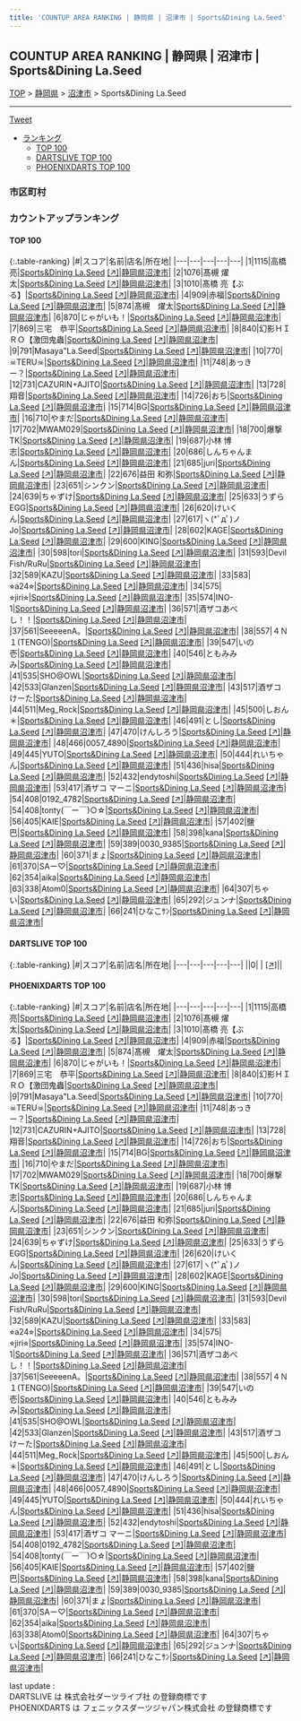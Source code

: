 ```yaml
---
title: 'COUNTUP AREA RANKING | 静岡県 | 沼津市 | Sports&Dining La.Seed'
---
```

## COUNTUP AREA RANKING | 静岡県 | 沼津市 | Sports&Dining La.Seed

[TOP](/darts/rank/) > [静岡県](/darts/rank/静岡県/) > [沼津市](/darts/rank/静岡県/沼津市/) > Sports&Dining La.Seed

___

<a href="https://twitter.com/share?ref_src=twsrc%5Etfw" data-text="COUNTUP AREA RANKING | 静岡県沼津市Sports&Dining La.Seed" class="twitter-share-button" data-hashtags="DARTSLIVE,PHOENIXDARTS,darts,ダーツ" data-show-count="false">Tweet</a>

* [ランキング](#カウントアップランキング)
    * [TOP 100](#top-100)
    * [DARTSLIVE TOP 100](#dartslive-top-100)
    * [PHOENIXDARTS TOP 100](#phoenixdarts-top-100)

### 市区町村

<ul>

</ul>

### カウントアップランキング

#### TOP 100



{:.table-ranking}
|#|スコア|名前|店名|所在地|
|---|---|---|---|---|
|1|1115|<span class="rank-name-pd"><span class="pro-icon-pd"></span>高橋  亮</span>|<a href="/darts/rank/shops/79755.html">Sports&Dining La.Seed</a> <a href="https://vs.phoenixdarts.com/jp/shop/shopDetailInfo/s_79755?s_seq=79755">[↗]</a>|<a href="/darts/rank/静岡県/沼津市">静岡県沼津市</a>|
|2|1076|<span class="rank-name-pd"><span class="pro-icon-pd"></span>髙槻 燿太</span>|<a href="/darts/rank/shops/79755.html">Sports&Dining La.Seed</a> <a href="https://vs.phoenixdarts.com/jp/shop/shopDetailInfo/s_79755?s_seq=79755">[↗]</a>|<a href="/darts/rank/静岡県/沼津市">静岡県沼津市</a>|
|3|1010|<span class="rank-name-pd">髙橋 亮【ぶる】</span>|<a href="/darts/rank/shops/79755.html">Sports&Dining La.Seed</a> <a href="https://vs.phoenixdarts.com/jp/shop/shopDetailInfo/s_79755?s_seq=79755">[↗]</a>|<a href="/darts/rank/静岡県/沼津市">静岡県沼津市</a>|
|4|909|<span class="rank-name-pd">赤福</span>|<a href="/darts/rank/shops/79755.html">Sports&Dining La.Seed</a> <a href="https://vs.phoenixdarts.com/jp/shop/shopDetailInfo/s_79755?s_seq=79755">[↗]</a>|<a href="/darts/rank/静岡県/沼津市">静岡県沼津市</a>|
|5|874|<span class="rank-name-pd">髙槻　燿太</span>|<a href="/darts/rank/shops/79755.html">Sports&Dining La.Seed</a> <a href="https://vs.phoenixdarts.com/jp/shop/shopDetailInfo/s_79755?s_seq=79755">[↗]</a>|<a href="/darts/rank/静岡県/沼津市">静岡県沼津市</a>|
|6|870|<span class="rank-name-pd">じゃがいも！</span>|<a href="/darts/rank/shops/79755.html">Sports&Dining La.Seed</a> <a href="https://vs.phoenixdarts.com/jp/shop/shopDetailInfo/s_79755?s_seq=79755">[↗]</a>|<a href="/darts/rank/静岡県/沼津市">静岡県沼津市</a>|
|7|869|<span class="rank-name-pd">三宅　恭平</span>|<a href="/darts/rank/shops/79755.html">Sports&Dining La.Seed</a> <a href="https://vs.phoenixdarts.com/jp/shop/shopDetailInfo/s_79755?s_seq=79755">[↗]</a>|<a href="/darts/rank/静岡県/沼津市">静岡県沼津市</a>|
|8|840|<span class="rank-name-pd">幻影ＨＩＲＯ【激団鬼蟲</span>|<a href="/darts/rank/shops/79755.html">Sports&Dining La.Seed</a> <a href="https://vs.phoenixdarts.com/jp/shop/shopDetailInfo/s_79755?s_seq=79755">[↗]</a>|<a href="/darts/rank/静岡県/沼津市">静岡県沼津市</a>|
|9|791|<span class="rank-name-pd">Masaya&quot;La.Seed</span>|<a href="/darts/rank/shops/79755.html">Sports&Dining La.Seed</a> <a href="https://vs.phoenixdarts.com/jp/shop/shopDetailInfo/s_79755?s_seq=79755">[↗]</a>|<a href="/darts/rank/静岡県/沼津市">静岡県沼津市</a>|
|10|770|<span class="rank-name-pd">☠TERU☠</span>|<a href="/darts/rank/shops/79755.html">Sports&Dining La.Seed</a> <a href="https://vs.phoenixdarts.com/jp/shop/shopDetailInfo/s_79755?s_seq=79755">[↗]</a>|<a href="/darts/rank/静岡県/沼津市">静岡県沼津市</a>|
|11|748|<span class="rank-name-pd">あっきー？</span>|<a href="/darts/rank/shops/79755.html">Sports&Dining La.Seed</a> <a href="https://vs.phoenixdarts.com/jp/shop/shopDetailInfo/s_79755?s_seq=79755">[↗]</a>|<a href="/darts/rank/静岡県/沼津市">静岡県沼津市</a>|
|12|731|<span class="rank-name-pd">CAZURIN+AJITO</span>|<a href="/darts/rank/shops/79755.html">Sports&Dining La.Seed</a> <a href="https://vs.phoenixdarts.com/jp/shop/shopDetailInfo/s_79755?s_seq=79755">[↗]</a>|<a href="/darts/rank/静岡県/沼津市">静岡県沼津市</a>|
|13|728|<span class="rank-name-pd">翔音</span>|<a href="/darts/rank/shops/79755.html">Sports&Dining La.Seed</a> <a href="https://vs.phoenixdarts.com/jp/shop/shopDetailInfo/s_79755?s_seq=79755">[↗]</a>|<a href="/darts/rank/静岡県/沼津市">静岡県沼津市</a>|
|14|726|<span class="rank-name-pd">おち</span>|<a href="/darts/rank/shops/79755.html">Sports&Dining La.Seed</a> <a href="https://vs.phoenixdarts.com/jp/shop/shopDetailInfo/s_79755?s_seq=79755">[↗]</a>|<a href="/darts/rank/静岡県/沼津市">静岡県沼津市</a>|
|15|714|<span class="rank-name-pd">BG</span>|<a href="/darts/rank/shops/79755.html">Sports&Dining La.Seed</a> <a href="https://vs.phoenixdarts.com/jp/shop/shopDetailInfo/s_79755?s_seq=79755">[↗]</a>|<a href="/darts/rank/静岡県/沼津市">静岡県沼津市</a>|
|16|710|<span class="rank-name-pd">やまだ</span>|<a href="/darts/rank/shops/79755.html">Sports&Dining La.Seed</a> <a href="https://vs.phoenixdarts.com/jp/shop/shopDetailInfo/s_79755?s_seq=79755">[↗]</a>|<a href="/darts/rank/静岡県/沼津市">静岡県沼津市</a>|
|17|702|<span class="rank-name-pd">MWAM029</span>|<a href="/darts/rank/shops/79755.html">Sports&Dining La.Seed</a> <a href="https://vs.phoenixdarts.com/jp/shop/shopDetailInfo/s_79755?s_seq=79755">[↗]</a>|<a href="/darts/rank/静岡県/沼津市">静岡県沼津市</a>|
|18|700|<span class="rank-name-pd">爆撃TK</span>|<a href="/darts/rank/shops/79755.html">Sports&Dining La.Seed</a> <a href="https://vs.phoenixdarts.com/jp/shop/shopDetailInfo/s_79755?s_seq=79755">[↗]</a>|<a href="/darts/rank/静岡県/沼津市">静岡県沼津市</a>|
|19|687|<span class="rank-name-pd"><span class="pro-icon-pd"></span>小林 博志</span>|<a href="/darts/rank/shops/79755.html">Sports&Dining La.Seed</a> <a href="https://vs.phoenixdarts.com/jp/shop/shopDetailInfo/s_79755?s_seq=79755">[↗]</a>|<a href="/darts/rank/静岡県/沼津市">静岡県沼津市</a>|
|20|686|<span class="rank-name-pd">しんちゃんまん</span>|<a href="/darts/rank/shops/79755.html">Sports&Dining La.Seed</a> <a href="https://vs.phoenixdarts.com/jp/shop/shopDetailInfo/s_79755?s_seq=79755">[↗]</a>|<a href="/darts/rank/静岡県/沼津市">静岡県沼津市</a>|
|21|685|<span class="rank-name-pd">juri</span>|<a href="/darts/rank/shops/79755.html">Sports&Dining La.Seed</a> <a href="https://vs.phoenixdarts.com/jp/shop/shopDetailInfo/s_79755?s_seq=79755">[↗]</a>|<a href="/darts/rank/静岡県/沼津市">静岡県沼津市</a>|
|22|676|<span class="rank-name-pd">益田 和弥</span>|<a href="/darts/rank/shops/79755.html">Sports&Dining La.Seed</a> <a href="https://vs.phoenixdarts.com/jp/shop/shopDetailInfo/s_79755?s_seq=79755">[↗]</a>|<a href="/darts/rank/静岡県/沼津市">静岡県沼津市</a>|
|23|651|<span class="rank-name-pd">シンクン</span>|<a href="/darts/rank/shops/79755.html">Sports&Dining La.Seed</a> <a href="https://vs.phoenixdarts.com/jp/shop/shopDetailInfo/s_79755?s_seq=79755">[↗]</a>|<a href="/darts/rank/静岡県/沼津市">静岡県沼津市</a>|
|24|639|<span class="rank-name-pd">ちゃずけ</span>|<a href="/darts/rank/shops/79755.html">Sports&Dining La.Seed</a> <a href="https://vs.phoenixdarts.com/jp/shop/shopDetailInfo/s_79755?s_seq=79755">[↗]</a>|<a href="/darts/rank/静岡県/沼津市">静岡県沼津市</a>|
|25|633|<span class="rank-name-pd">うずらEGG</span>|<a href="/darts/rank/shops/79755.html">Sports&Dining La.Seed</a> <a href="https://vs.phoenixdarts.com/jp/shop/shopDetailInfo/s_79755?s_seq=79755">[↗]</a>|<a href="/darts/rank/静岡県/沼津市">静岡県沼津市</a>|
|26|620|<span class="rank-name-pd">けいくん</span>|<a href="/darts/rank/shops/79755.html">Sports&Dining La.Seed</a> <a href="https://vs.phoenixdarts.com/jp/shop/shopDetailInfo/s_79755?s_seq=79755">[↗]</a>|<a href="/darts/rank/静岡県/沼津市">静岡県沼津市</a>|
|27|617|<span class="rank-name-pd">ヽ(*ﾟдﾟ)ノJo</span>|<a href="/darts/rank/shops/79755.html">Sports&Dining La.Seed</a> <a href="https://vs.phoenixdarts.com/jp/shop/shopDetailInfo/s_79755?s_seq=79755">[↗]</a>|<a href="/darts/rank/静岡県/沼津市">静岡県沼津市</a>|
|28|602|<span class="rank-name-pd">KAGE</span>|<a href="/darts/rank/shops/79755.html">Sports&Dining La.Seed</a> <a href="https://vs.phoenixdarts.com/jp/shop/shopDetailInfo/s_79755?s_seq=79755">[↗]</a>|<a href="/darts/rank/静岡県/沼津市">静岡県沼津市</a>|
|29|600|<span class="rank-name-pd">KING</span>|<a href="/darts/rank/shops/79755.html">Sports&Dining La.Seed</a> <a href="https://vs.phoenixdarts.com/jp/shop/shopDetailInfo/s_79755?s_seq=79755">[↗]</a>|<a href="/darts/rank/静岡県/沼津市">静岡県沼津市</a>|
|30|598|<span class="rank-name-pd">tori</span>|<a href="/darts/rank/shops/79755.html">Sports&Dining La.Seed</a> <a href="https://vs.phoenixdarts.com/jp/shop/shopDetailInfo/s_79755?s_seq=79755">[↗]</a>|<a href="/darts/rank/静岡県/沼津市">静岡県沼津市</a>|
|31|593|<span class="rank-name-pd">Devil Fish/RuRu</span>|<a href="/darts/rank/shops/79755.html">Sports&Dining La.Seed</a> <a href="https://vs.phoenixdarts.com/jp/shop/shopDetailInfo/s_79755?s_seq=79755">[↗]</a>|<a href="/darts/rank/静岡県/沼津市">静岡県沼津市</a>|
|32|589|<span class="rank-name-pd">KAZU</span>|<a href="/darts/rank/shops/79755.html">Sports&Dining La.Seed</a> <a href="https://vs.phoenixdarts.com/jp/shop/shopDetailInfo/s_79755?s_seq=79755">[↗]</a>|<a href="/darts/rank/静岡県/沼津市">静岡県沼津市</a>|
|33|583|<span class="rank-name-pd">⭐︎a24⭐︎</span>|<a href="/darts/rank/shops/79755.html">Sports&Dining La.Seed</a> <a href="https://vs.phoenixdarts.com/jp/shop/shopDetailInfo/s_79755?s_seq=79755">[↗]</a>|<a href="/darts/rank/静岡県/沼津市">静岡県沼津市</a>|
|34|575|<span class="rank-name-pd">⭐︎jiri⭐︎</span>|<a href="/darts/rank/shops/79755.html">Sports&Dining La.Seed</a> <a href="https://vs.phoenixdarts.com/jp/shop/shopDetailInfo/s_79755?s_seq=79755">[↗]</a>|<a href="/darts/rank/静岡県/沼津市">静岡県沼津市</a>|
|35|574|<span class="rank-name-pd">INO-1</span>|<a href="/darts/rank/shops/79755.html">Sports&Dining La.Seed</a> <a href="https://vs.phoenixdarts.com/jp/shop/shopDetailInfo/s_79755?s_seq=79755">[↗]</a>|<a href="/darts/rank/静岡県/沼津市">静岡県沼津市</a>|
|36|571|<span class="rank-name-pd">酒ザコあべし！！</span>|<a href="/darts/rank/shops/79755.html">Sports&Dining La.Seed</a> <a href="https://vs.phoenixdarts.com/jp/shop/shopDetailInfo/s_79755?s_seq=79755">[↗]</a>|<a href="/darts/rank/静岡県/沼津市">静岡県沼津市</a>|
|37|561|<span class="rank-name-pd">SeeeeenA。</span>|<a href="/darts/rank/shops/79755.html">Sports&Dining La.Seed</a> <a href="https://vs.phoenixdarts.com/jp/shop/shopDetailInfo/s_79755?s_seq=79755">[↗]</a>|<a href="/darts/rank/静岡県/沼津市">静岡県沼津市</a>|
|38|557|<span class="rank-name-pd">４Ｎ１(TENGO)</span>|<a href="/darts/rank/shops/79755.html">Sports&Dining La.Seed</a> <a href="https://vs.phoenixdarts.com/jp/shop/shopDetailInfo/s_79755?s_seq=79755">[↗]</a>|<a href="/darts/rank/静岡県/沼津市">静岡県沼津市</a>|
|39|547|<span class="rank-name-pd">いの壱</span>|<a href="/darts/rank/shops/79755.html">Sports&Dining La.Seed</a> <a href="https://vs.phoenixdarts.com/jp/shop/shopDetailInfo/s_79755?s_seq=79755">[↗]</a>|<a href="/darts/rank/静岡県/沼津市">静岡県沼津市</a>|
|40|546|<span class="rank-name-pd">ともみみみ</span>|<a href="/darts/rank/shops/79755.html">Sports&Dining La.Seed</a> <a href="https://vs.phoenixdarts.com/jp/shop/shopDetailInfo/s_79755?s_seq=79755">[↗]</a>|<a href="/darts/rank/静岡県/沼津市">静岡県沼津市</a>|
|41|535|<span class="rank-name-pd">SHO@OWL</span>|<a href="/darts/rank/shops/79755.html">Sports&Dining La.Seed</a> <a href="https://vs.phoenixdarts.com/jp/shop/shopDetailInfo/s_79755?s_seq=79755">[↗]</a>|<a href="/darts/rank/静岡県/沼津市">静岡県沼津市</a>|
|42|533|<span class="rank-name-pd">Glanzen</span>|<a href="/darts/rank/shops/79755.html">Sports&Dining La.Seed</a> <a href="https://vs.phoenixdarts.com/jp/shop/shopDetailInfo/s_79755?s_seq=79755">[↗]</a>|<a href="/darts/rank/静岡県/沼津市">静岡県沼津市</a>|
|43|517|<span class="rank-name-pd">酒ザコ　けーた</span>|<a href="/darts/rank/shops/79755.html">Sports&Dining La.Seed</a> <a href="https://vs.phoenixdarts.com/jp/shop/shopDetailInfo/s_79755?s_seq=79755">[↗]</a>|<a href="/darts/rank/静岡県/沼津市">静岡県沼津市</a>|
|44|511|<span class="rank-name-pd">Meg_Rock</span>|<a href="/darts/rank/shops/79755.html">Sports&Dining La.Seed</a> <a href="https://vs.phoenixdarts.com/jp/shop/shopDetailInfo/s_79755?s_seq=79755">[↗]</a>|<a href="/darts/rank/静岡県/沼津市">静岡県沼津市</a>|
|45|500|<span class="rank-name-pd">しおん＊</span>|<a href="/darts/rank/shops/79755.html">Sports&Dining La.Seed</a> <a href="https://vs.phoenixdarts.com/jp/shop/shopDetailInfo/s_79755?s_seq=79755">[↗]</a>|<a href="/darts/rank/静岡県/沼津市">静岡県沼津市</a>|
|46|491|<span class="rank-name-pd">とし</span>|<a href="/darts/rank/shops/79755.html">Sports&Dining La.Seed</a> <a href="https://vs.phoenixdarts.com/jp/shop/shopDetailInfo/s_79755?s_seq=79755">[↗]</a>|<a href="/darts/rank/静岡県/沼津市">静岡県沼津市</a>|
|47|470|<span class="rank-name-pd">けんしろう</span>|<a href="/darts/rank/shops/79755.html">Sports&Dining La.Seed</a> <a href="https://vs.phoenixdarts.com/jp/shop/shopDetailInfo/s_79755?s_seq=79755">[↗]</a>|<a href="/darts/rank/静岡県/沼津市">静岡県沼津市</a>|
|48|466|<span class="rank-name-pd">0057_4890</span>|<a href="/darts/rank/shops/79755.html">Sports&Dining La.Seed</a> <a href="https://vs.phoenixdarts.com/jp/shop/shopDetailInfo/s_79755?s_seq=79755">[↗]</a>|<a href="/darts/rank/静岡県/沼津市">静岡県沼津市</a>|
|49|445|<span class="rank-name-pd">YUTO</span>|<a href="/darts/rank/shops/79755.html">Sports&Dining La.Seed</a> <a href="https://vs.phoenixdarts.com/jp/shop/shopDetailInfo/s_79755?s_seq=79755">[↗]</a>|<a href="/darts/rank/静岡県/沼津市">静岡県沼津市</a>|
|50|444|<span class="rank-name-pd">れいちゃん</span>|<a href="/darts/rank/shops/79755.html">Sports&Dining La.Seed</a> <a href="https://vs.phoenixdarts.com/jp/shop/shopDetailInfo/s_79755?s_seq=79755">[↗]</a>|<a href="/darts/rank/静岡県/沼津市">静岡県沼津市</a>|
|51|436|<span class="rank-name-pd">hisa</span>|<a href="/darts/rank/shops/79755.html">Sports&Dining La.Seed</a> <a href="https://vs.phoenixdarts.com/jp/shop/shopDetailInfo/s_79755?s_seq=79755">[↗]</a>|<a href="/darts/rank/静岡県/沼津市">静岡県沼津市</a>|
|52|432|<span class="rank-name-pd">endytoshi</span>|<a href="/darts/rank/shops/79755.html">Sports&Dining La.Seed</a> <a href="https://vs.phoenixdarts.com/jp/shop/shopDetailInfo/s_79755?s_seq=79755">[↗]</a>|<a href="/darts/rank/静岡県/沼津市">静岡県沼津市</a>|
|53|417|<span class="rank-name-pd">酒ザコ マーニ</span>|<a href="/darts/rank/shops/79755.html">Sports&Dining La.Seed</a> <a href="https://vs.phoenixdarts.com/jp/shop/shopDetailInfo/s_79755?s_seq=79755">[↗]</a>|<a href="/darts/rank/静岡県/沼津市">静岡県沼津市</a>|
|54|408|<span class="rank-name-pd">0192_4782</span>|<a href="/darts/rank/shops/79755.html">Sports&Dining La.Seed</a> <a href="https://vs.phoenixdarts.com/jp/shop/shopDetailInfo/s_79755?s_seq=79755">[↗]</a>|<a href="/darts/rank/静岡県/沼津市">静岡県沼津市</a>|
|54|408|<span class="rank-name-pd">tonty(￣ー￣)○☆</span>|<a href="/darts/rank/shops/79755.html">Sports&Dining La.Seed</a> <a href="https://vs.phoenixdarts.com/jp/shop/shopDetailInfo/s_79755?s_seq=79755">[↗]</a>|<a href="/darts/rank/静岡県/沼津市">静岡県沼津市</a>|
|56|405|<span class="rank-name-pd">KAIE</span>|<a href="/darts/rank/shops/79755.html">Sports&Dining La.Seed</a> <a href="https://vs.phoenixdarts.com/jp/shop/shopDetailInfo/s_79755?s_seq=79755">[↗]</a>|<a href="/darts/rank/静岡県/沼津市">静岡県沼津市</a>|
|57|402|<span class="rank-name-pd">鹽巴</span>|<a href="/darts/rank/shops/79755.html">Sports&Dining La.Seed</a> <a href="https://vs.phoenixdarts.com/jp/shop/shopDetailInfo/s_79755?s_seq=79755">[↗]</a>|<a href="/darts/rank/静岡県/沼津市">静岡県沼津市</a>|
|58|398|<span class="rank-name-pd">kana</span>|<a href="/darts/rank/shops/79755.html">Sports&Dining La.Seed</a> <a href="https://vs.phoenixdarts.com/jp/shop/shopDetailInfo/s_79755?s_seq=79755">[↗]</a>|<a href="/darts/rank/静岡県/沼津市">静岡県沼津市</a>|
|59|389|<span class="rank-name-pd">0030_9385</span>|<a href="/darts/rank/shops/79755.html">Sports&Dining La.Seed</a> <a href="https://vs.phoenixdarts.com/jp/shop/shopDetailInfo/s_79755?s_seq=79755">[↗]</a>|<a href="/darts/rank/静岡県/沼津市">静岡県沼津市</a>|
|60|371|<span class="rank-name-pd">まょ</span>|<a href="/darts/rank/shops/79755.html">Sports&Dining La.Seed</a> <a href="https://vs.phoenixdarts.com/jp/shop/shopDetailInfo/s_79755?s_seq=79755">[↗]</a>|<a href="/darts/rank/静岡県/沼津市">静岡県沼津市</a>|
|61|370|<span class="rank-name-pd">SAー♡</span>|<a href="/darts/rank/shops/79755.html">Sports&Dining La.Seed</a> <a href="https://vs.phoenixdarts.com/jp/shop/shopDetailInfo/s_79755?s_seq=79755">[↗]</a>|<a href="/darts/rank/静岡県/沼津市">静岡県沼津市</a>|
|62|354|<span class="rank-name-pd">aika</span>|<a href="/darts/rank/shops/79755.html">Sports&Dining La.Seed</a> <a href="https://vs.phoenixdarts.com/jp/shop/shopDetailInfo/s_79755?s_seq=79755">[↗]</a>|<a href="/darts/rank/静岡県/沼津市">静岡県沼津市</a>|
|63|338|<span class="rank-name-pd">Atom0</span>|<a href="/darts/rank/shops/79755.html">Sports&Dining La.Seed</a> <a href="https://vs.phoenixdarts.com/jp/shop/shopDetailInfo/s_79755?s_seq=79755">[↗]</a>|<a href="/darts/rank/静岡県/沼津市">静岡県沼津市</a>|
|64|307|<span class="rank-name-pd">ちゃい</span>|<a href="/darts/rank/shops/79755.html">Sports&Dining La.Seed</a> <a href="https://vs.phoenixdarts.com/jp/shop/shopDetailInfo/s_79755?s_seq=79755">[↗]</a>|<a href="/darts/rank/静岡県/沼津市">静岡県沼津市</a>|
|65|292|<span class="rank-name-pd">ジュンナ</span>|<a href="/darts/rank/shops/79755.html">Sports&Dining La.Seed</a> <a href="https://vs.phoenixdarts.com/jp/shop/shopDetailInfo/s_79755?s_seq=79755">[↗]</a>|<a href="/darts/rank/静岡県/沼津市">静岡県沼津市</a>|
|66|241|<span class="rank-name-pd">ひなこｻﾝ</span>|<a href="/darts/rank/shops/79755.html">Sports&Dining La.Seed</a> <a href="https://vs.phoenixdarts.com/jp/shop/shopDetailInfo/s_79755?s_seq=79755">[↗]</a>|<a href="/darts/rank/静岡県/沼津市">静岡県沼津市</a>|


#### DARTSLIVE TOP 100



{:.table-ranking}
|#|スコア|名前|店名|所在地|
|---|---|---|---|---|
||0|<span class="rank-name-dl"> </span>|<a href="/darts/rank/shops/.html"></a> <a href="">[↗]</a>|<a href="/darts/rank//"></a>|


#### PHOENIXDARTS TOP 100



{:.table-ranking}
|#|スコア|名前|店名|所在地|
|---|---|---|---|---|
|1|1115|<span class="rank-name-pd"><span class="pro-icon-pd"></span>高橋  亮</span>|<a href="/darts/rank/shops/79755.html">Sports&Dining La.Seed</a> <a href="https://vs.phoenixdarts.com/jp/shop/shopDetailInfo/s_79755?s_seq=79755">[↗]</a>|<a href="/darts/rank/静岡県/沼津市">静岡県沼津市</a>|
|2|1076|<span class="rank-name-pd"><span class="pro-icon-pd"></span>髙槻 燿太</span>|<a href="/darts/rank/shops/79755.html">Sports&Dining La.Seed</a> <a href="https://vs.phoenixdarts.com/jp/shop/shopDetailInfo/s_79755?s_seq=79755">[↗]</a>|<a href="/darts/rank/静岡県/沼津市">静岡県沼津市</a>|
|3|1010|<span class="rank-name-pd">髙橋 亮【ぶる】</span>|<a href="/darts/rank/shops/79755.html">Sports&Dining La.Seed</a> <a href="https://vs.phoenixdarts.com/jp/shop/shopDetailInfo/s_79755?s_seq=79755">[↗]</a>|<a href="/darts/rank/静岡県/沼津市">静岡県沼津市</a>|
|4|909|<span class="rank-name-pd">赤福</span>|<a href="/darts/rank/shops/79755.html">Sports&Dining La.Seed</a> <a href="https://vs.phoenixdarts.com/jp/shop/shopDetailInfo/s_79755?s_seq=79755">[↗]</a>|<a href="/darts/rank/静岡県/沼津市">静岡県沼津市</a>|
|5|874|<span class="rank-name-pd">髙槻　燿太</span>|<a href="/darts/rank/shops/79755.html">Sports&Dining La.Seed</a> <a href="https://vs.phoenixdarts.com/jp/shop/shopDetailInfo/s_79755?s_seq=79755">[↗]</a>|<a href="/darts/rank/静岡県/沼津市">静岡県沼津市</a>|
|6|870|<span class="rank-name-pd">じゃがいも！</span>|<a href="/darts/rank/shops/79755.html">Sports&Dining La.Seed</a> <a href="https://vs.phoenixdarts.com/jp/shop/shopDetailInfo/s_79755?s_seq=79755">[↗]</a>|<a href="/darts/rank/静岡県/沼津市">静岡県沼津市</a>|
|7|869|<span class="rank-name-pd">三宅　恭平</span>|<a href="/darts/rank/shops/79755.html">Sports&Dining La.Seed</a> <a href="https://vs.phoenixdarts.com/jp/shop/shopDetailInfo/s_79755?s_seq=79755">[↗]</a>|<a href="/darts/rank/静岡県/沼津市">静岡県沼津市</a>|
|8|840|<span class="rank-name-pd">幻影ＨＩＲＯ【激団鬼蟲</span>|<a href="/darts/rank/shops/79755.html">Sports&Dining La.Seed</a> <a href="https://vs.phoenixdarts.com/jp/shop/shopDetailInfo/s_79755?s_seq=79755">[↗]</a>|<a href="/darts/rank/静岡県/沼津市">静岡県沼津市</a>|
|9|791|<span class="rank-name-pd">Masaya&quot;La.Seed</span>|<a href="/darts/rank/shops/79755.html">Sports&Dining La.Seed</a> <a href="https://vs.phoenixdarts.com/jp/shop/shopDetailInfo/s_79755?s_seq=79755">[↗]</a>|<a href="/darts/rank/静岡県/沼津市">静岡県沼津市</a>|
|10|770|<span class="rank-name-pd">☠TERU☠</span>|<a href="/darts/rank/shops/79755.html">Sports&Dining La.Seed</a> <a href="https://vs.phoenixdarts.com/jp/shop/shopDetailInfo/s_79755?s_seq=79755">[↗]</a>|<a href="/darts/rank/静岡県/沼津市">静岡県沼津市</a>|
|11|748|<span class="rank-name-pd">あっきー？</span>|<a href="/darts/rank/shops/79755.html">Sports&Dining La.Seed</a> <a href="https://vs.phoenixdarts.com/jp/shop/shopDetailInfo/s_79755?s_seq=79755">[↗]</a>|<a href="/darts/rank/静岡県/沼津市">静岡県沼津市</a>|
|12|731|<span class="rank-name-pd">CAZURIN+AJITO</span>|<a href="/darts/rank/shops/79755.html">Sports&Dining La.Seed</a> <a href="https://vs.phoenixdarts.com/jp/shop/shopDetailInfo/s_79755?s_seq=79755">[↗]</a>|<a href="/darts/rank/静岡県/沼津市">静岡県沼津市</a>|
|13|728|<span class="rank-name-pd">翔音</span>|<a href="/darts/rank/shops/79755.html">Sports&Dining La.Seed</a> <a href="https://vs.phoenixdarts.com/jp/shop/shopDetailInfo/s_79755?s_seq=79755">[↗]</a>|<a href="/darts/rank/静岡県/沼津市">静岡県沼津市</a>|
|14|726|<span class="rank-name-pd">おち</span>|<a href="/darts/rank/shops/79755.html">Sports&Dining La.Seed</a> <a href="https://vs.phoenixdarts.com/jp/shop/shopDetailInfo/s_79755?s_seq=79755">[↗]</a>|<a href="/darts/rank/静岡県/沼津市">静岡県沼津市</a>|
|15|714|<span class="rank-name-pd">BG</span>|<a href="/darts/rank/shops/79755.html">Sports&Dining La.Seed</a> <a href="https://vs.phoenixdarts.com/jp/shop/shopDetailInfo/s_79755?s_seq=79755">[↗]</a>|<a href="/darts/rank/静岡県/沼津市">静岡県沼津市</a>|
|16|710|<span class="rank-name-pd">やまだ</span>|<a href="/darts/rank/shops/79755.html">Sports&Dining La.Seed</a> <a href="https://vs.phoenixdarts.com/jp/shop/shopDetailInfo/s_79755?s_seq=79755">[↗]</a>|<a href="/darts/rank/静岡県/沼津市">静岡県沼津市</a>|
|17|702|<span class="rank-name-pd">MWAM029</span>|<a href="/darts/rank/shops/79755.html">Sports&Dining La.Seed</a> <a href="https://vs.phoenixdarts.com/jp/shop/shopDetailInfo/s_79755?s_seq=79755">[↗]</a>|<a href="/darts/rank/静岡県/沼津市">静岡県沼津市</a>|
|18|700|<span class="rank-name-pd">爆撃TK</span>|<a href="/darts/rank/shops/79755.html">Sports&Dining La.Seed</a> <a href="https://vs.phoenixdarts.com/jp/shop/shopDetailInfo/s_79755?s_seq=79755">[↗]</a>|<a href="/darts/rank/静岡県/沼津市">静岡県沼津市</a>|
|19|687|<span class="rank-name-pd"><span class="pro-icon-pd"></span>小林 博志</span>|<a href="/darts/rank/shops/79755.html">Sports&Dining La.Seed</a> <a href="https://vs.phoenixdarts.com/jp/shop/shopDetailInfo/s_79755?s_seq=79755">[↗]</a>|<a href="/darts/rank/静岡県/沼津市">静岡県沼津市</a>|
|20|686|<span class="rank-name-pd">しんちゃんまん</span>|<a href="/darts/rank/shops/79755.html">Sports&Dining La.Seed</a> <a href="https://vs.phoenixdarts.com/jp/shop/shopDetailInfo/s_79755?s_seq=79755">[↗]</a>|<a href="/darts/rank/静岡県/沼津市">静岡県沼津市</a>|
|21|685|<span class="rank-name-pd">juri</span>|<a href="/darts/rank/shops/79755.html">Sports&Dining La.Seed</a> <a href="https://vs.phoenixdarts.com/jp/shop/shopDetailInfo/s_79755?s_seq=79755">[↗]</a>|<a href="/darts/rank/静岡県/沼津市">静岡県沼津市</a>|
|22|676|<span class="rank-name-pd">益田 和弥</span>|<a href="/darts/rank/shops/79755.html">Sports&Dining La.Seed</a> <a href="https://vs.phoenixdarts.com/jp/shop/shopDetailInfo/s_79755?s_seq=79755">[↗]</a>|<a href="/darts/rank/静岡県/沼津市">静岡県沼津市</a>|
|23|651|<span class="rank-name-pd">シンクン</span>|<a href="/darts/rank/shops/79755.html">Sports&Dining La.Seed</a> <a href="https://vs.phoenixdarts.com/jp/shop/shopDetailInfo/s_79755?s_seq=79755">[↗]</a>|<a href="/darts/rank/静岡県/沼津市">静岡県沼津市</a>|
|24|639|<span class="rank-name-pd">ちゃずけ</span>|<a href="/darts/rank/shops/79755.html">Sports&Dining La.Seed</a> <a href="https://vs.phoenixdarts.com/jp/shop/shopDetailInfo/s_79755?s_seq=79755">[↗]</a>|<a href="/darts/rank/静岡県/沼津市">静岡県沼津市</a>|
|25|633|<span class="rank-name-pd">うずらEGG</span>|<a href="/darts/rank/shops/79755.html">Sports&Dining La.Seed</a> <a href="https://vs.phoenixdarts.com/jp/shop/shopDetailInfo/s_79755?s_seq=79755">[↗]</a>|<a href="/darts/rank/静岡県/沼津市">静岡県沼津市</a>|
|26|620|<span class="rank-name-pd">けいくん</span>|<a href="/darts/rank/shops/79755.html">Sports&Dining La.Seed</a> <a href="https://vs.phoenixdarts.com/jp/shop/shopDetailInfo/s_79755?s_seq=79755">[↗]</a>|<a href="/darts/rank/静岡県/沼津市">静岡県沼津市</a>|
|27|617|<span class="rank-name-pd">ヽ(*ﾟдﾟ)ノJo</span>|<a href="/darts/rank/shops/79755.html">Sports&Dining La.Seed</a> <a href="https://vs.phoenixdarts.com/jp/shop/shopDetailInfo/s_79755?s_seq=79755">[↗]</a>|<a href="/darts/rank/静岡県/沼津市">静岡県沼津市</a>|
|28|602|<span class="rank-name-pd">KAGE</span>|<a href="/darts/rank/shops/79755.html">Sports&Dining La.Seed</a> <a href="https://vs.phoenixdarts.com/jp/shop/shopDetailInfo/s_79755?s_seq=79755">[↗]</a>|<a href="/darts/rank/静岡県/沼津市">静岡県沼津市</a>|
|29|600|<span class="rank-name-pd">KING</span>|<a href="/darts/rank/shops/79755.html">Sports&Dining La.Seed</a> <a href="https://vs.phoenixdarts.com/jp/shop/shopDetailInfo/s_79755?s_seq=79755">[↗]</a>|<a href="/darts/rank/静岡県/沼津市">静岡県沼津市</a>|
|30|598|<span class="rank-name-pd">tori</span>|<a href="/darts/rank/shops/79755.html">Sports&Dining La.Seed</a> <a href="https://vs.phoenixdarts.com/jp/shop/shopDetailInfo/s_79755?s_seq=79755">[↗]</a>|<a href="/darts/rank/静岡県/沼津市">静岡県沼津市</a>|
|31|593|<span class="rank-name-pd">Devil Fish/RuRu</span>|<a href="/darts/rank/shops/79755.html">Sports&Dining La.Seed</a> <a href="https://vs.phoenixdarts.com/jp/shop/shopDetailInfo/s_79755?s_seq=79755">[↗]</a>|<a href="/darts/rank/静岡県/沼津市">静岡県沼津市</a>|
|32|589|<span class="rank-name-pd">KAZU</span>|<a href="/darts/rank/shops/79755.html">Sports&Dining La.Seed</a> <a href="https://vs.phoenixdarts.com/jp/shop/shopDetailInfo/s_79755?s_seq=79755">[↗]</a>|<a href="/darts/rank/静岡県/沼津市">静岡県沼津市</a>|
|33|583|<span class="rank-name-pd">⭐︎a24⭐︎</span>|<a href="/darts/rank/shops/79755.html">Sports&Dining La.Seed</a> <a href="https://vs.phoenixdarts.com/jp/shop/shopDetailInfo/s_79755?s_seq=79755">[↗]</a>|<a href="/darts/rank/静岡県/沼津市">静岡県沼津市</a>|
|34|575|<span class="rank-name-pd">⭐︎jiri⭐︎</span>|<a href="/darts/rank/shops/79755.html">Sports&Dining La.Seed</a> <a href="https://vs.phoenixdarts.com/jp/shop/shopDetailInfo/s_79755?s_seq=79755">[↗]</a>|<a href="/darts/rank/静岡県/沼津市">静岡県沼津市</a>|
|35|574|<span class="rank-name-pd">INO-1</span>|<a href="/darts/rank/shops/79755.html">Sports&Dining La.Seed</a> <a href="https://vs.phoenixdarts.com/jp/shop/shopDetailInfo/s_79755?s_seq=79755">[↗]</a>|<a href="/darts/rank/静岡県/沼津市">静岡県沼津市</a>|
|36|571|<span class="rank-name-pd">酒ザコあべし！！</span>|<a href="/darts/rank/shops/79755.html">Sports&Dining La.Seed</a> <a href="https://vs.phoenixdarts.com/jp/shop/shopDetailInfo/s_79755?s_seq=79755">[↗]</a>|<a href="/darts/rank/静岡県/沼津市">静岡県沼津市</a>|
|37|561|<span class="rank-name-pd">SeeeeenA。</span>|<a href="/darts/rank/shops/79755.html">Sports&Dining La.Seed</a> <a href="https://vs.phoenixdarts.com/jp/shop/shopDetailInfo/s_79755?s_seq=79755">[↗]</a>|<a href="/darts/rank/静岡県/沼津市">静岡県沼津市</a>|
|38|557|<span class="rank-name-pd">４Ｎ１(TENGO)</span>|<a href="/darts/rank/shops/79755.html">Sports&Dining La.Seed</a> <a href="https://vs.phoenixdarts.com/jp/shop/shopDetailInfo/s_79755?s_seq=79755">[↗]</a>|<a href="/darts/rank/静岡県/沼津市">静岡県沼津市</a>|
|39|547|<span class="rank-name-pd">いの壱</span>|<a href="/darts/rank/shops/79755.html">Sports&Dining La.Seed</a> <a href="https://vs.phoenixdarts.com/jp/shop/shopDetailInfo/s_79755?s_seq=79755">[↗]</a>|<a href="/darts/rank/静岡県/沼津市">静岡県沼津市</a>|
|40|546|<span class="rank-name-pd">ともみみみ</span>|<a href="/darts/rank/shops/79755.html">Sports&Dining La.Seed</a> <a href="https://vs.phoenixdarts.com/jp/shop/shopDetailInfo/s_79755?s_seq=79755">[↗]</a>|<a href="/darts/rank/静岡県/沼津市">静岡県沼津市</a>|
|41|535|<span class="rank-name-pd">SHO@OWL</span>|<a href="/darts/rank/shops/79755.html">Sports&Dining La.Seed</a> <a href="https://vs.phoenixdarts.com/jp/shop/shopDetailInfo/s_79755?s_seq=79755">[↗]</a>|<a href="/darts/rank/静岡県/沼津市">静岡県沼津市</a>|
|42|533|<span class="rank-name-pd">Glanzen</span>|<a href="/darts/rank/shops/79755.html">Sports&Dining La.Seed</a> <a href="https://vs.phoenixdarts.com/jp/shop/shopDetailInfo/s_79755?s_seq=79755">[↗]</a>|<a href="/darts/rank/静岡県/沼津市">静岡県沼津市</a>|
|43|517|<span class="rank-name-pd">酒ザコ　けーた</span>|<a href="/darts/rank/shops/79755.html">Sports&Dining La.Seed</a> <a href="https://vs.phoenixdarts.com/jp/shop/shopDetailInfo/s_79755?s_seq=79755">[↗]</a>|<a href="/darts/rank/静岡県/沼津市">静岡県沼津市</a>|
|44|511|<span class="rank-name-pd">Meg_Rock</span>|<a href="/darts/rank/shops/79755.html">Sports&Dining La.Seed</a> <a href="https://vs.phoenixdarts.com/jp/shop/shopDetailInfo/s_79755?s_seq=79755">[↗]</a>|<a href="/darts/rank/静岡県/沼津市">静岡県沼津市</a>|
|45|500|<span class="rank-name-pd">しおん＊</span>|<a href="/darts/rank/shops/79755.html">Sports&Dining La.Seed</a> <a href="https://vs.phoenixdarts.com/jp/shop/shopDetailInfo/s_79755?s_seq=79755">[↗]</a>|<a href="/darts/rank/静岡県/沼津市">静岡県沼津市</a>|
|46|491|<span class="rank-name-pd">とし</span>|<a href="/darts/rank/shops/79755.html">Sports&Dining La.Seed</a> <a href="https://vs.phoenixdarts.com/jp/shop/shopDetailInfo/s_79755?s_seq=79755">[↗]</a>|<a href="/darts/rank/静岡県/沼津市">静岡県沼津市</a>|
|47|470|<span class="rank-name-pd">けんしろう</span>|<a href="/darts/rank/shops/79755.html">Sports&Dining La.Seed</a> <a href="https://vs.phoenixdarts.com/jp/shop/shopDetailInfo/s_79755?s_seq=79755">[↗]</a>|<a href="/darts/rank/静岡県/沼津市">静岡県沼津市</a>|
|48|466|<span class="rank-name-pd">0057_4890</span>|<a href="/darts/rank/shops/79755.html">Sports&Dining La.Seed</a> <a href="https://vs.phoenixdarts.com/jp/shop/shopDetailInfo/s_79755?s_seq=79755">[↗]</a>|<a href="/darts/rank/静岡県/沼津市">静岡県沼津市</a>|
|49|445|<span class="rank-name-pd">YUTO</span>|<a href="/darts/rank/shops/79755.html">Sports&Dining La.Seed</a> <a href="https://vs.phoenixdarts.com/jp/shop/shopDetailInfo/s_79755?s_seq=79755">[↗]</a>|<a href="/darts/rank/静岡県/沼津市">静岡県沼津市</a>|
|50|444|<span class="rank-name-pd">れいちゃん</span>|<a href="/darts/rank/shops/79755.html">Sports&Dining La.Seed</a> <a href="https://vs.phoenixdarts.com/jp/shop/shopDetailInfo/s_79755?s_seq=79755">[↗]</a>|<a href="/darts/rank/静岡県/沼津市">静岡県沼津市</a>|
|51|436|<span class="rank-name-pd">hisa</span>|<a href="/darts/rank/shops/79755.html">Sports&Dining La.Seed</a> <a href="https://vs.phoenixdarts.com/jp/shop/shopDetailInfo/s_79755?s_seq=79755">[↗]</a>|<a href="/darts/rank/静岡県/沼津市">静岡県沼津市</a>|
|52|432|<span class="rank-name-pd">endytoshi</span>|<a href="/darts/rank/shops/79755.html">Sports&Dining La.Seed</a> <a href="https://vs.phoenixdarts.com/jp/shop/shopDetailInfo/s_79755?s_seq=79755">[↗]</a>|<a href="/darts/rank/静岡県/沼津市">静岡県沼津市</a>|
|53|417|<span class="rank-name-pd">酒ザコ マーニ</span>|<a href="/darts/rank/shops/79755.html">Sports&Dining La.Seed</a> <a href="https://vs.phoenixdarts.com/jp/shop/shopDetailInfo/s_79755?s_seq=79755">[↗]</a>|<a href="/darts/rank/静岡県/沼津市">静岡県沼津市</a>|
|54|408|<span class="rank-name-pd">0192_4782</span>|<a href="/darts/rank/shops/79755.html">Sports&Dining La.Seed</a> <a href="https://vs.phoenixdarts.com/jp/shop/shopDetailInfo/s_79755?s_seq=79755">[↗]</a>|<a href="/darts/rank/静岡県/沼津市">静岡県沼津市</a>|
|54|408|<span class="rank-name-pd">tonty(￣ー￣)○☆</span>|<a href="/darts/rank/shops/79755.html">Sports&Dining La.Seed</a> <a href="https://vs.phoenixdarts.com/jp/shop/shopDetailInfo/s_79755?s_seq=79755">[↗]</a>|<a href="/darts/rank/静岡県/沼津市">静岡県沼津市</a>|
|56|405|<span class="rank-name-pd">KAIE</span>|<a href="/darts/rank/shops/79755.html">Sports&Dining La.Seed</a> <a href="https://vs.phoenixdarts.com/jp/shop/shopDetailInfo/s_79755?s_seq=79755">[↗]</a>|<a href="/darts/rank/静岡県/沼津市">静岡県沼津市</a>|
|57|402|<span class="rank-name-pd">鹽巴</span>|<a href="/darts/rank/shops/79755.html">Sports&Dining La.Seed</a> <a href="https://vs.phoenixdarts.com/jp/shop/shopDetailInfo/s_79755?s_seq=79755">[↗]</a>|<a href="/darts/rank/静岡県/沼津市">静岡県沼津市</a>|
|58|398|<span class="rank-name-pd">kana</span>|<a href="/darts/rank/shops/79755.html">Sports&Dining La.Seed</a> <a href="https://vs.phoenixdarts.com/jp/shop/shopDetailInfo/s_79755?s_seq=79755">[↗]</a>|<a href="/darts/rank/静岡県/沼津市">静岡県沼津市</a>|
|59|389|<span class="rank-name-pd">0030_9385</span>|<a href="/darts/rank/shops/79755.html">Sports&Dining La.Seed</a> <a href="https://vs.phoenixdarts.com/jp/shop/shopDetailInfo/s_79755?s_seq=79755">[↗]</a>|<a href="/darts/rank/静岡県/沼津市">静岡県沼津市</a>|
|60|371|<span class="rank-name-pd">まょ</span>|<a href="/darts/rank/shops/79755.html">Sports&Dining La.Seed</a> <a href="https://vs.phoenixdarts.com/jp/shop/shopDetailInfo/s_79755?s_seq=79755">[↗]</a>|<a href="/darts/rank/静岡県/沼津市">静岡県沼津市</a>|
|61|370|<span class="rank-name-pd">SAー♡</span>|<a href="/darts/rank/shops/79755.html">Sports&Dining La.Seed</a> <a href="https://vs.phoenixdarts.com/jp/shop/shopDetailInfo/s_79755?s_seq=79755">[↗]</a>|<a href="/darts/rank/静岡県/沼津市">静岡県沼津市</a>|
|62|354|<span class="rank-name-pd">aika</span>|<a href="/darts/rank/shops/79755.html">Sports&Dining La.Seed</a> <a href="https://vs.phoenixdarts.com/jp/shop/shopDetailInfo/s_79755?s_seq=79755">[↗]</a>|<a href="/darts/rank/静岡県/沼津市">静岡県沼津市</a>|
|63|338|<span class="rank-name-pd">Atom0</span>|<a href="/darts/rank/shops/79755.html">Sports&Dining La.Seed</a> <a href="https://vs.phoenixdarts.com/jp/shop/shopDetailInfo/s_79755?s_seq=79755">[↗]</a>|<a href="/darts/rank/静岡県/沼津市">静岡県沼津市</a>|
|64|307|<span class="rank-name-pd">ちゃい</span>|<a href="/darts/rank/shops/79755.html">Sports&Dining La.Seed</a> <a href="https://vs.phoenixdarts.com/jp/shop/shopDetailInfo/s_79755?s_seq=79755">[↗]</a>|<a href="/darts/rank/静岡県/沼津市">静岡県沼津市</a>|
|65|292|<span class="rank-name-pd">ジュンナ</span>|<a href="/darts/rank/shops/79755.html">Sports&Dining La.Seed</a> <a href="https://vs.phoenixdarts.com/jp/shop/shopDetailInfo/s_79755?s_seq=79755">[↗]</a>|<a href="/darts/rank/静岡県/沼津市">静岡県沼津市</a>|
|66|241|<span class="rank-name-pd">ひなこｻﾝ</span>|<a href="/darts/rank/shops/79755.html">Sports&Dining La.Seed</a> <a href="https://vs.phoenixdarts.com/jp/shop/shopDetailInfo/s_79755?s_seq=79755">[↗]</a>|<a href="/darts/rank/静岡県/沼津市">静岡県沼津市</a>|


<div class="footer border-top border-gray-light mt-5 pt-3 text-right text-gray">
    last update : <span style="font-weight: italic" id="foot_last_modified"></span><br />
    DARTSLIVE は 株式会社ダーツライブ社 の登録商標です<br />
    PHOENIXDARTS は フェニックスダーツジャパン株式会社 の登録商標です<br />
</div>

<script src="https://cdnjs.cloudflare.com/ajax/libs/jquery.tablesorter/2.31.3/js/jquery.tablesorter.min.js" integrity="sha512-qzgd5cYSZcosqpzpn7zF2ZId8f/8CHmFKZ8j7mU4OUXTNRd5g+ZHBPsgKEwoqxCtdQvExE5LprwwPAgoicguNg==" crossorigin="anonymous" referrerpolicy="no-referrer"></script>
<link rel="stylesheet" href="https://cdnjs.cloudflare.com/ajax/libs/jquery.tablesorter/2.31.3/css/theme.default.min.css" integrity="sha512-wghhOJkjQX0Lh3NSWvNKeZ0ZpNn+SPVXX1Qyc9OCaogADktxrBiBdKGDoqVUOyhStvMBmJQ8ZdMHiR3wuEq8+w==" crossorigin="anonymous" referrerpolicy="no-referrer" />
<script>
$(function() {
    $(".table-ranking").tablesorter({sortList:[[0, 0]]});
    $("#foot_last_modified").text(formatDate(new Date(document.lastModified), 'yyyy-MM-dd HH:mm:ss'));
});
</script>

<script async src="https://platform.twitter.com/widgets.js" charset="utf-8"></script>